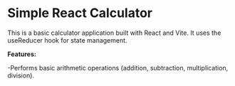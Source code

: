 
# Simple React Calculator

This is a basic calculator application built with React and Vite. It uses the useReducer hook for state management.

**Features:**

-Performs basic arithmetic operations (addition, subtraction, multiplication, division).





